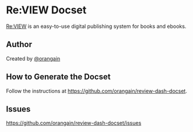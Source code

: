 Re:VIEW Docset
==============

[Re:VIEW](https://github.com/kmuto/review) is an easy-to-use digital publishing system for books and ebooks.

## Author

Created by [@orangain](https://github.com/orangain)

## How to Generate the Docset

Follow the instructions at https://github.com/orangain/review-dash-docset.

## Issues

https://github.com/orangain/review-dash-docset/issues
